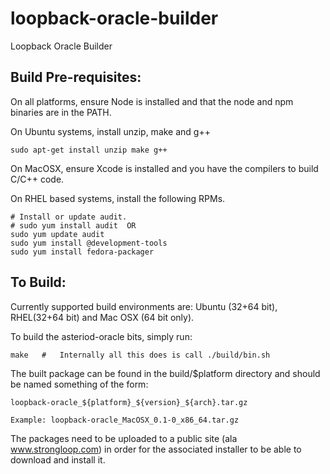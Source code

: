 loopback-oracle-builder
=======================

Loopback Oracle Builder



Build Pre-requisites:
---------------------

On all platforms, ensure Node is installed and that the node and npm
binaries are in the PATH.


On Ubuntu systems, install unzip, make and g++

    sudo apt-get install unzip make g++


On MacOSX, ensure Xcode is installed and you have the compilers to 
build C/C++ code. 


On RHEL based systems, install the following RPMs.

    # Install or update audit.
    # sudo yum install audit  OR
    sudo yum update audit
    sudo yum install @development-tools
    sudo yum install fedora-packager



To Build:
---------
Currently supported build environments are: Ubuntu (32+64 bit),
RHEL(32+64 bit) and Mac OSX (64 bit only).

To build the asteriod-oracle bits, simply run:

    make   #   Internally all this does is call ./build/bin.sh

The built package can be found in the build/$platform directory and should
be named something of the form:

    loopback-oracle_${platform}_${version}_${arch}.tar.gz

    Example: loopback-oracle_MacOSX_0.1-0_x86_64.tar.gz


The packages need to be uploaded to a public site (ala www.strongloop.com)
in order for the associated installer to be able to download and install
it.

